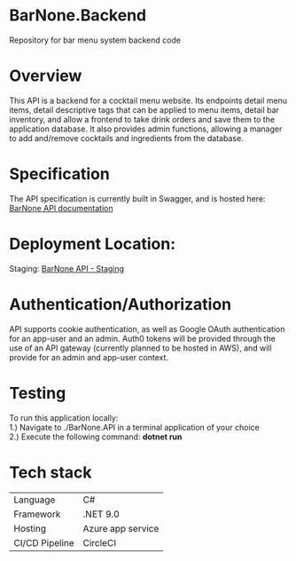# BarNone.Backend

Repository for bar menu system backend code

# Overview

This API is a backend for a cocktail menu website. Its endpoints detail menu items, detail descriptive tags that can be applied to menu items, detail bar inventory, and allow a frontend to take drink orders and save them to the application database. It also provides admin functions, allowing a manager to add and/remove cocktails and ingredients from the database.

# Specification

The API specification is currently built in Swagger, and is hosted here: <a href="https://jpzimmerman.github.io/BarNone.Backend/#/">BarNone API documentation</a>

# Deployment Location:

Staging: <a href="https://barnone-web-app.azurewebsites.net/">BarNone API - Staging</a>

# Authentication/Authorization

API supports cookie authentication, as well as Google OAuth authentication for an app-user and an admin. Auth0 tokens will be provided through the use of an API gateway (currently planned to be hosted in AWS), and will provide for an admin and app-user context.

# Testing

To run this application locally:<br>
1.) Navigate to ./BarNone.API in a terminal application of your choice<br>
2.) Execute the following command: <strong> dotnet run</strong><br>

# Tech stack

<table>
  <tr>
    <td>Language</td>
    <td>C#</td>
  </tr>
  <tr>
    <td>Framework</td>
    <td>.NET 9.0</td>
  </tr>
  <tr>
    <td>Hosting</td>
    <td>Azure app service</td>
  </tr>
  <tr>
    <td>CI/CD Pipeline</td>
    <td>CircleCI</td>
  </tr>
</table>
